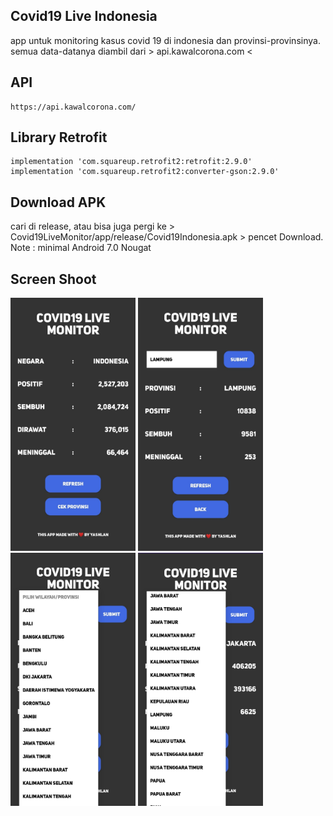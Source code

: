 ## Covid19 Live Indonesia
 
app untuk monitoring kasus covid 19 di indonesia dan provinsi-provinsinya. semua data-datanya diambil dari > api.kawalcorona.com <

## API

```
https://api.kawalcorona.com/
```
## Library Retrofit

```
implementation 'com.squareup.retrofit2:retrofit:2.9.0'
implementation 'com.squareup.retrofit2:converter-gson:2.9.0'  
```
## Download APK

cari di release, atau bisa juga pergi ke > Covid19LiveMonitor/app/release/Covid19Indonesia.apk > pencet Download.<br>
Note : minimal Android 7.0 Nougat

## Screen Shoot
<img src="Covid19LiveMonitor/ss/ss1.jpg" width="200"/> <img src="Covid19LiveMonitor/ss/ss2.jpg" width="200"/> <img src="Covid19LiveMonitor/ss/ss4.jpg" width="200"/> <img src="Covid19LiveMonitor/ss/ss3.jpg" width="200"/>

